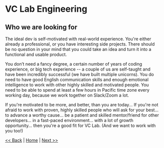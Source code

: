 # VC Lab Engineering
## Who we are looking for

The ideal dev is self-motivated with real-world experience. You're either already a professional, or you have interesting side projects. There should be no question in your mind that you could take an idea and turn it into a functional and usable product.

You don’t need a fancy degree, a certain number of years of coding experience, or big tech experience -- a couple of us are self-taught and have been incredibly successful (we have built multiple unicorns). You do need to have good English communication skills and enough emotional intelligence to work with other highly skilled and motivated people. You need to be able to spend at least a few hours in Pacific time zone every working day, because we work together on Slack/Zoom a lot.

If you're motivated to be more, and better, than you are today... If you're not afraid to work with proven, highly skilled people who will ask for your best... to advance a worthy cause... be a patient and skilled mentor/friend for other developers... in a fast-paced environment... with a lot of growth opportunity... then you're a good fit for VC Lab. (And we want to work with you too!)

[<< Back](system-architecture.md)  |  [Home](README.md)  |  [Next >>](hiring-and-onboarding-process.md)